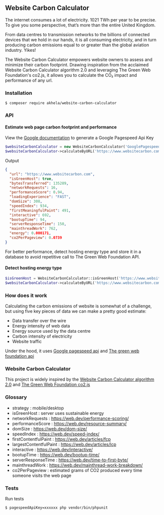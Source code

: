 ## Website Carbon Calculator

The internet consumes a lot of electricity. 1021 TWh per year to be precise. To give you some perspective, that’s more than the entire United Kingdom.

From data centres to transmission networks to the billions of connected devices that we hold in our hands, it is all consuming electricity, and in turn producing carbon emissions equal to or greater than the global aviation industry. Yikes!

The Website Carbon Calculator empowers website owners to assess and minimize their carbon footprint. Drawing inspiration from the acclaimed Website Carbon Calculator algorithm 2.0 and leveraging The Green Web Foundation's co2.js, it allows you to calculate the CO₂ impact and performance of any url.


### Installation

```shell
$ composer require akhela/website-carbon-calculator
```

### API

#### Estimate web page carbon footprint and performance

View the [Google documentation](https://developers.google.com/speed/docs/insights/v5/get-started#APIKey) to generate a Google Pagespeed Api Key

```php
$websiteCarbonCalculator = new WebsiteCarbonCalculator('GooglePagespeedApiKey');
$websiteCarbonCalculator->calculateByURL('https://www.websitecarbon.com/how-does-it-work/', ['strategy'=>'desktop'])
```

Output

```json
{
  "url": "https://www.websitecarbon.com",
  "isGreenHost": true,
  "bytesTransferred": 135289,
  "networkRequests": 16,
  "performanceScore": 0.94,
  "loadingExperience": "FAST",
  "domSize": 308,
  "speedIndex": 934,
  "firstMeaningfulPaint": 491,
  "interactive": 692, 
  "bootupTime": 94,
  "serverResponseTime": 150,
  "mainthreadWork": 762,
  "energy": 0.000171,
  "co2PerPageview": 0.0739
}
```

For better performance, detect hosting energy type and store it in a database to avoid repetitive call to The Green Web Foundation API.

#### Detect hosting energy type

```php
$isGreenHost = WebsiteCarbonCalculator::isGreenHost('https://www.websitecarbon.com')
$websiteCarbonCalculator->calculateByURL('https://www.websitecarbon.com/how-does-it-work/', ['isGreenHost'=>$isGreenHost, 'strategy'=>'desktop'])
```

### How does it work

Calculating the carbon emissions of website is somewhat of a challenge, but using five key pieces of data we can make a pretty good estimate:

- Data transfer over the wire
- Energy intensity of web data
- Energy source used by the data centre
- Carbon intensity of electricity
- Website traffic

Under the hood, it uses [Google pagespeed api](https://developers.google.com/speed/docs/insights/v5/get-started) and [The green web foundation api](https://www.thegreenwebfoundation.org/green-web-check/)

### Website Carbon Calculator

This project is widely inspired by the [Website Carbon Calculator algorithm 2.0](https://gitlab.com/wholegrain/carbon-api-2-0) and [The Green Web Foundation co2.js](https://github.com/thegreenwebfoundation/co2.js)

### Glossary

- strategy : mobile/desktop
- isGreenHost : server uses sustainable energy
- networkRequests : https://web.dev/performance-scoring/
- performanceScore : https://web.dev/resource-summary/
- domSize : https://web.dev/dom-size/
- speedIndex : https://web.dev/speed-index/
- firstContentfulPaint : https://web.dev/articles/fcp
- largestContentfulPaint : https://web.dev/articles/lcp
- interactive : https://web.dev/interactive/
- bootupTime : https://web.dev/bootup-time/
- serverResponseTime : https://web.dev/time-to-first-byte/
- mainthreadWork : https://web.dev/mainthread-work-breakdown/
- co2PerPageview : estimated grams of CO2 produced every time someone visits the web page

### Tests

Run tests 
```shell
$ pagespeedApiKey=xxxxxx php vendor/bin/phpunit
```
